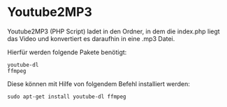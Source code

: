 Youtube2MP3
===========

Youtube2MP3 (PHP Script) ladet in den Ordner, in dem die index.php liegt das Video und konvertiert es daraufhin in eine .mp3
Datei. 

Hierfür werden folgende Pakete benötigt:

    youtube-dl
    ffmpeg 
    
Diese können mit Hilfe von folgendem Befehl installiert werden:

    sudo apt-get install youtube-dl ffmpeg
